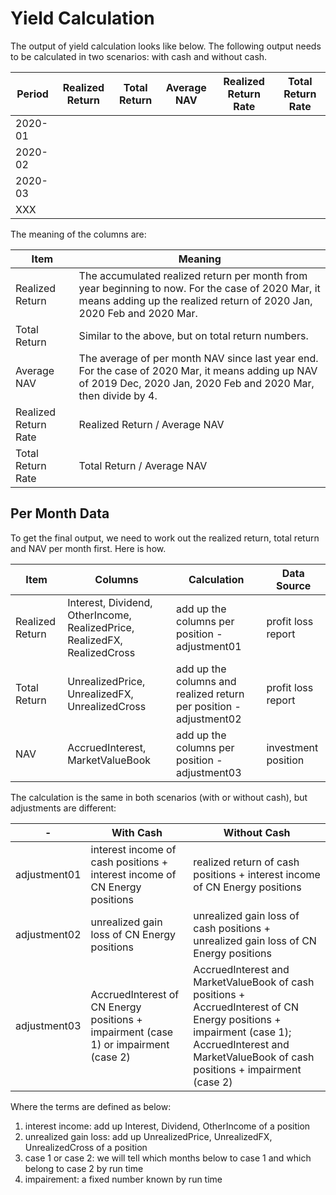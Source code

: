 # Yield Calculation

The output of yield calculation looks like below. The following output needs to be calculated in two scenarios: with cash and without cash.

Period | Realized Return | Total Return | Average NAV | Realized Return Rate | Total Return Rate
-------|-----------------|--------------|-------------|----------------------|-------------------
2020-01| | | | | |
2020-02| | | | | |
2020-03| | | | | |
XXX    | | | | | |

The meaning of the columns are:

Item | Meaning
-----|---------
Realized Return | The accumulated realized return per month from year beginning to now. For the case of 2020 Mar, it means adding up the realized return of 2020 Jan, 2020 Feb and 2020 Mar.
Total Return | Similar to the above, but on total return numbers.
Average NAV | The average of per month NAV since last year end. For the case of 2020 Mar, it means adding up NAV of 2019 Dec, 2020 Jan, 2020 Feb and 2020 Mar, then divide by 4.
Realized Return Rate | Realized Return / Average NAV
Total Return Rate | Total Return / Average NAV

## Per Month Data
To get the final output, we need to work out the realized return, total return and NAV per month first. Here is how.

Item | Columns | Calculation |Data Source
-----|--------|--------------|-----------
Realized Return | Interest, Dividend, OtherIncome, RealizedPrice, RealizedFX, RealizedCross | add up the columns per position - adjustment01 | profit loss report
Total Return | UnrealizedPrice, UnrealizedFX, UnrealizedCross | add up the columns and realized return per position - adjustment02 | profit loss report
NAV | AccruedInterest, MarketValueBook | add up the columns per position - adjustment03 | investment position

The calculation is the same in both scenarios (with or without cash), but adjustments are different:

-| With Cash | Without Cash
-|-----------|-------------
adjustment01 | interest income of cash positions + interest income of CN Energy positions | realized return of cash positions + interest income of CN Energy positions
adjustment02 | unrealized gain loss of CN Energy positions | unrealized gain loss of cash positions + unrealized gain loss of CN Energy positions
adjustment03 | AccruedInterest of CN Energy positions + impairment (case 1) or impairment (case 2) | AccruedInterest and MarketValueBook of cash positions + AccruedInterest of CN Energy positions + impairment (case 1); AccruedInterest and MarketValueBook of cash positions + impairment (case 2)

Where the terms are defined as below:

1. interest income: add up Interest, Dividend, OtherIncome of a position
2. unrealized gain loss: add up UnrealizedPrice, UnrealizedFX, UnrealizedCross of a position
3. case 1 or case 2: we will tell which months below to case 1 and which belong to case 2 by run time
4. impairement: a fixed number known by run time

